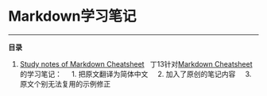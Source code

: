 # Markdown学习笔记
---
**目录**
1. [Study notes of Markdown Cheatsheet][1]
   丁13针对[Markdown Cheatsheet][2]的学习笔记：
     1. 把原文翻译为简体中文
     2. 加入了原创的笔记内容
     3. 原文个别无法复用的示例修正


[1]: ./README.md
[2]: https://github.com/adam-p/markdown-here/wiki/Markdown-Cheatsheet
